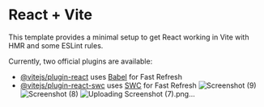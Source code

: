 # React + Vite

This template provides a minimal setup to get React working in Vite with HMR and some ESLint rules.

Currently, two official plugins are available:

- [@vitejs/plugin-react](https://github.com/vitejs/vite-plugin-react/blob/main/packages/plugin-react/README.md) uses [Babel](https://babeljs.io/) for Fast Refresh
- [@vitejs/plugin-react-swc](https://github.com/vitejs/vite-plugin-react-swc) uses [SWC](https://swc.rs/) for Fast Refresh
![Screenshot (9)](https://github.com/user-attachments/assets/70dff5a9-2200-43b8-a631-cce3ec8987a7)
![Screenshot (8)](https://github.com/user-attachments/assets/4762975a-21a7-4ad6-9bc7-0cda5e3c10e7)
![Uploading Screenshot (7).png…]()
